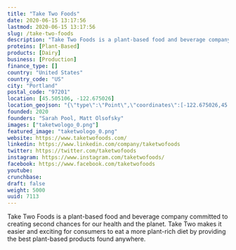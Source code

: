 ```yaml
---
title: "Take Two Foods"
date: 2020-06-15 13:17:56
lastmod: 2020-06-15 13:17:56
slug: /take-two-foods
description: "Take Two Foods is a plant-based food and beverage company committed to creating second chances for our health and the planet. Take Two makes it easier and exciting for consumers to eat a more plant-rich diet by providing the best plant-based products found anywhere."
proteins: [Plant-Based]
products: [Dairy]
business: [Production]
finance_type: []
country: "United States"
country_code: "US"
city: "Portland"
postal_code: "97201"
location: [45.505106, -122.675026]
location_geojson: "{\"type\":\"Point\",\"coordinates\":[-122.675026,45.505106]}"
founded: 2020
founders: "Sarah Pool, Matt Olsofsky"
images: ["taketwologo_0.png"]
featured_image: "taketwologo_0.png"
website: https://www.taketwofoods.com/
linkedin: https://www.linkedin.com/company/taketwofoods
twitter: https://twitter.com/taketwofoods
instagram: https://www.instagram.com/taketwofoods/
facebook: https://www.facebook.com/taketwofoods
youtube: 
crunchbase: 
draft: false
weight: 5000
uuid: 7113
---
```

Take Two Foods is a plant-based food and beverage company committed to creating second chances for our health and the planet. Take Two makes it easier and exciting for consumers to eat a more plant-rich diet by providing the best plant-based products found anywhere.
